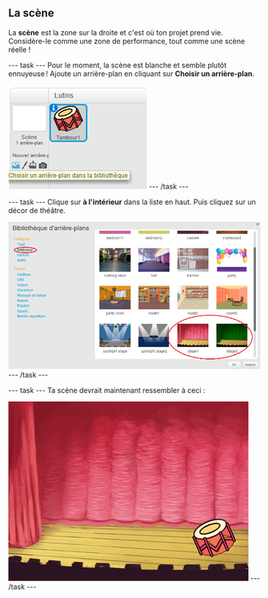 ## La scène

La **scène** est la zone sur la droite et c'est où ton projet prend vie. Considère-le comme une zone de performance, tout comme une scène réelle !

\--- task \--- Pour le moment, la scène est blanche et semble plutôt ennuyeuse ! Ajoute un arrière-plan en cliquant sur **Choisir un arrière-plan**.

![capture d'écran](images/band-stage-choose.png) \--- /task \---

\--- task \--- Clique sur **à l'intérieur** dans la liste en haut. Puis cliquez sur un décor de théâtre.

![screenshot](images/band-backdrop.png) \--- /task \---

\--- task \--- Ta scène devrait maintenant ressembler à ceci :

![capture d'écran](images/band-stage.png) \--- /task \---